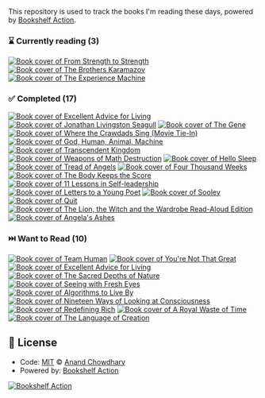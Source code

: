 This repository is used to track the books I'm reading these days, powered by [Bookshelf Action](https://github.com/AnandChowdhary/bookshelf-action).

<!--start:bookshelf-action-->
### ⌛ Currently reading (3)

[![Book cover of From Strength to Strength](https://images.weserv.nl/?url=http%3A%2F%2Fbooks.google.com%2Fbooks%2Fcontent%3Fid%3DBKZPEAAAQBAJ%26printsec%3Dfrontcover%26img%3D1%26zoom%3D1%26edge%3Dcurl%26source%3Dgbs_api&w=128&h=196&fit=contain)](https://github.com/ciwchris/books/issues/63 "From Strength to Strength by Arthur C. Brooks")
[![Book cover of The Brothers Karamazov](https://images.weserv.nl/?url=http%3A%2F%2Fbooks.google.com%2Fbooks%2Fcontent%3Fid%3DYgNgQgAACAAJ%26printsec%3Dfrontcover%26img%3D1%26zoom%3D1%26source%3Dgbs_api&w=128&h=196&fit=contain)](https://github.com/ciwchris/books/issues/58 "The Brothers Karamazov by Fyodor Dostoyevsky, Larissa Volokhonsky, Malcolm V. Jones")
[![Book cover of The Experience Machine](https://images.weserv.nl/?url=http%3A%2F%2Fbooks.google.com%2Fbooks%2Fcontent%3Fid%3Du7F3EAAAQBAJ%26printsec%3Dfrontcover%26img%3D1%26zoom%3D1%26edge%3Dcurl%26source%3Dgbs_api&w=128&h=196&fit=contain)](https://github.com/ciwchris/books/issues/53 "The Experience Machine by Andy Clark")

### ✅ Completed (17)

[![Book cover of Excellent Advice for Living](https://images.weserv.nl/?url=http%3A%2F%2Fbooks.google.com%2Fbooks%2Fcontent%3Fid%3DqLuFEAAAQBAJ%26printsec%3Dfrontcover%26img%3D1%26zoom%3D1%26edge%3Dcurl%26source%3Dgbs_api&w=128&h=196&fit=contain)](https://github.com/ciwchris/books/issues/57 "Excellent Advice for Living by Kevin Kelly completed in 1 day on August 2023")
[![Book cover of Jonathan Livingston Seagull](https://images.weserv.nl/?url=https%3A%2F%2Ftse2.mm.bing.net%2Fth%3Fq%3DJonathan%2520Livingston%2520Seagull%2520by%2520Richard%2520Bach%26w%3D256%26c%3D7%26rs%3D1%26p%3D0%26dpr%3D3%26pid%3D1.7%26mkt%3Den-IN%26adlt%3Dmoderate&w=128&h=196&fit=contain)](https://github.com/ciwchris/books/issues/56 "Jonathan Livingston Seagull by Richard Bach completed in 6 minutes on August 2023")
[![Book cover of The Gene](https://images.weserv.nl/?url=http%3A%2F%2Fbooks.google.com%2Fbooks%2Fcontent%3Fid%3DfOvaCgAAQBAJ%26printsec%3Dfrontcover%26img%3D1%26zoom%3D1%26edge%3Dcurl%26source%3Dgbs_api&w=128&h=196&fit=contain)](https://github.com/ciwchris/books/issues/55 "The Gene by Siddhartha Mukherjee completed in 2 months on August 2023")
[![Book cover of Where the Crawdads Sing (Movie Tie-In)](https://images.weserv.nl/?url=http%3A%2F%2Fbooks.google.com%2Fbooks%2Fcontent%3Fid%3DLmRlEAAAQBAJ%26printsec%3Dfrontcover%26img%3D1%26zoom%3D1%26edge%3Dcurl%26source%3Dgbs_api&w=128&h=196&fit=contain)](https://github.com/ciwchris/books/issues/52 "Where the Crawdads Sing (Movie Tie-In) by Delia Owens completed in 1 week on April 2023")
[![Book cover of God, Human, Animal, Machine](https://images.weserv.nl/?url=http%3A%2F%2Fbooks.google.com%2Fbooks%2Fcontent%3Fid%3DcNp0EAAAQBAJ%26printsec%3Dfrontcover%26img%3D1%26zoom%3D1%26edge%3Dcurl%26source%3Dgbs_api&w=128&h=196&fit=contain)](https://github.com/ciwchris/books/issues/51 "God, Human, Animal, Machine by Meghan O'Gieblyn completed in 4 days on April 2023")
[![Book cover of Transcendent Kingdom](https://images.weserv.nl/?url=http%3A%2F%2Fbooks.google.com%2Fbooks%2Fcontent%3Fid%3DfOO3DwAAQBAJ%26printsec%3Dfrontcover%26img%3D1%26zoom%3D1%26edge%3Dcurl%26source%3Dgbs_api&w=128&h=196&fit=contain)](https://github.com/ciwchris/books/issues/47 "Transcendent Kingdom by Yaa Gyasi completed in 4 days on April 2023")
[![Book cover of Weapons of Math Destruction](https://images.weserv.nl/?url=http%3A%2F%2Fbooks.google.com%2Fbooks%2Fcontent%3Fid%3DNgEwCwAAQBAJ%26printsec%3Dfrontcover%26img%3D1%26zoom%3D1%26edge%3Dcurl%26source%3Dgbs_api&w=128&h=196&fit=contain)](https://github.com/ciwchris/books/issues/46 "Weapons of Math Destruction by Cathy O'Neil completed in 1 day on March 2023")
[![Book cover of Hello Sleep](https://images.weserv.nl/?url=http%3A%2F%2Fbooks.google.com%2Fbooks%2Fcontent%3Fid%3D7IxrEAAAQBAJ%26printsec%3Dfrontcover%26img%3D1%26zoom%3D1%26edge%3Dcurl%26source%3Dgbs_api&w=128&h=196&fit=contain)](https://github.com/ciwchris/books/issues/44 "Hello Sleep by Jade Wu completed in 3 months on June 2023")
[![Book cover of Tread of Angels](https://images.weserv.nl/?url=http%3A%2F%2Fbooks.google.com%2Fbooks%2Fcontent%3Fid%3DGRpdEAAAQBAJ%26printsec%3Dfrontcover%26img%3D1%26zoom%3D1%26edge%3Dcurl%26source%3Dgbs_api&w=128&h=196&fit=contain)](https://github.com/ciwchris/books/issues/43 "Tread of Angels by Rebecca Roanhorse completed in 4 days on March 2023")
[![Book cover of Four Thousand Weeks](https://images.weserv.nl/?url=http%3A%2F%2Fbooks.google.com%2Fbooks%2Fcontent%3Fid%3D5my-zQEACAAJ%26printsec%3Dfrontcover%26img%3D1%26zoom%3D1%26source%3Dgbs_api&w=128&h=196&fit=contain)](https://github.com/ciwchris/books/issues/41 "Four Thousand Weeks by Oliver Burkeman completed in 1 week on January 2023")
[![Book cover of The Body Keeps the Score](https://images.weserv.nl/?url=http%3A%2F%2Fbooks.google.com%2Fbooks%2Fcontent%3Fid%3DFMPdAgAAQBAJ%26printsec%3Dfrontcover%26img%3D1%26zoom%3D1%26source%3Dgbs_api&w=128&h=196&fit=contain)](https://github.com/ciwchris/books/issues/39 "The Body Keeps the Score by Bessel van der Kolk completed in 1 week on January 2023")
[![Book cover of 11 Lessons in Self-leadership](https://images.weserv.nl/?url=http%3A%2F%2Fbooks.google.com%2Fbooks%2Fcontent%3Fid%3D39KgdL6Zj6wC%26printsec%3Dfrontcover%26img%3D1%26zoom%3D1%26source%3Dgbs_api&w=128&h=196&fit=contain)](https://github.com/ciwchris/books/issues/38 "11 Lessons in Self-leadership by Larry Holman completed in 6 days on December 2022")
[![Book cover of Letters to a Young Poet](https://images.weserv.nl/?url=http%3A%2F%2Fbooks.google.com%2Fbooks%2Fcontent%3Fid%3Dh5HODwAAQBAJ%26printsec%3Dfrontcover%26img%3D1%26zoom%3D1%26edge%3Dcurl%26source%3Dgbs_api&w=128&h=196&fit=contain)](https://github.com/ciwchris/books/issues/37 "Letters to a Young Poet by Rainer Maria Rilke completed in 1 week on December 2022")
[![Book cover of Sooley](https://images.weserv.nl/?url=http%3A%2F%2Fbooks.google.com%2Fbooks%2Fcontent%3Fid%3DAkKNEAAAQBAJ%26printsec%3Dfrontcover%26img%3D1%26zoom%3D1%26source%3Dgbs_api&w=128&h=196&fit=contain)](https://github.com/ciwchris/books/issues/36 "Sooley by John Grisham completed in 37 minutes on December 2022")
[![Book cover of Quit](https://images.weserv.nl/?url=http%3A%2F%2Fbooks.google.com%2Fbooks%2Fcontent%3Fid%3Do6hXEAAAQBAJ%26printsec%3Dfrontcover%26img%3D1%26zoom%3D1%26edge%3Dcurl%26source%3Dgbs_api&w=128&h=196&fit=contain)](https://github.com/ciwchris/books/issues/34 "Quit by Annie Duke completed in 1 month on January 2023")
[![Book cover of The Lion, the Witch and the Wardrobe Read-Aloud Edition](https://images.weserv.nl/?url=http%3A%2F%2Fbooks.google.com%2Fbooks%2Fcontent%3Fid%3DySmKh01_1p8C%26printsec%3Dfrontcover%26img%3D1%26zoom%3D1%26edge%3Dcurl%26source%3Dgbs_api&w=128&h=196&fit=contain)](https://github.com/ciwchris/books/issues/33 "The Lion, the Witch and the Wardrobe Read-Aloud Edition by C. S. Lewis completed in 1 day on December 2022")
[![Book cover of Angela's Ashes](https://images.weserv.nl/?url=http%3A%2F%2Fbooks.google.com%2Fbooks%2Fcontent%3Fid%3D5KBImUDYq2QC%26printsec%3Dfrontcover%26img%3D1%26zoom%3D1%26source%3Dgbs_api&w=128&h=196&fit=contain)](https://github.com/ciwchris/books/issues/32 "Angela's Ashes by Frank McCourt completed in 1 week on December 2022")

### ⏭️ Want to Read (10)

[![Book cover of Team Human](https://images.weserv.nl/?url=http%3A%2F%2Fbooks.google.com%2Fbooks%2Fcontent%3Fid%3DFF-NEAAAQBAJ%26printsec%3Dfrontcover%26img%3D1%26zoom%3D1%26source%3Dgbs_api&w=128&h=196&fit=contain)](https://github.com/ciwchris/books/issues/54 "Team Human by Douglas Rushkoff completed in undefined on Invalid Date")
[![Book cover of You're Not That Great](https://images.weserv.nl/?url=https%3A%2F%2Ftse2.mm.bing.net%2Fth%3Fq%3DYou're%2520Not%2520That%2520Great%2520by%2520Daniel%2520Crosby%26w%3D256%26c%3D7%26rs%3D1%26p%3D0%26dpr%3D3%26pid%3D1.7%26mkt%3Den-IN%26adlt%3Dmoderate&w=128&h=196&fit=contain)](https://github.com/ciwchris/books/issues/49 "You're Not That Great by Daniel Crosby completed in undefined on Invalid Date")
[![Book cover of Excellent Advice for Living](https://images.weserv.nl/?url=http%3A%2F%2Fbooks.google.com%2Fbooks%2Fcontent%3Fid%3DqLuFEAAAQBAJ%26printsec%3Dfrontcover%26img%3D1%26zoom%3D1%26source%3Dgbs_api&w=128&h=196&fit=contain)](https://github.com/ciwchris/books/issues/48 "Excellent Advice for Living by Kevin Kelly completed in undefined on Invalid Date")
[![Book cover of The Sacred Depths of Nature](https://images.weserv.nl/?url=http%3A%2F%2Fbooks.google.com%2Fbooks%2Fcontent%3Fid%3D2AamEAAAQBAJ%26printsec%3Dfrontcover%26img%3D1%26zoom%3D1%26edge%3Dcurl%26source%3Dgbs_api&w=128&h=196&fit=contain)](https://github.com/ciwchris/books/issues/45 "The Sacred Depths of Nature by Ursula Goodenough completed in undefined on Invalid Date")
[![Book cover of Seeing with Fresh Eyes](https://images.weserv.nl/?url=https%3A%2F%2Ftse2.mm.bing.net%2Fth%3Fq%3DSeeing%2520with%2520Fresh%2520Eyes%2520by%2520Edward%2520Tufte%26w%3D256%26c%3D7%26rs%3D1%26p%3D0%26dpr%3D3%26pid%3D1.7%26mkt%3Den-IN%26adlt%3Dmoderate&w=128&h=196&fit=contain)](https://github.com/ciwchris/books/issues/42 "Seeing with Fresh Eyes by Edward Tufte completed in undefined on Invalid Date")
[![Book cover of Algorithms to Live By](https://images.weserv.nl/?url=http%3A%2F%2Fbooks.google.com%2Fbooks%2Fcontent%3Fid%3DYdn_CwAAQBAJ%26printsec%3Dfrontcover%26img%3D1%26zoom%3D1%26edge%3Dcurl%26source%3Dgbs_api&w=128&h=196&fit=contain)](https://github.com/ciwchris/books/issues/40 "Algorithms to Live By by Brian Christian, Tom Griffiths completed in undefined on Invalid Date")
[![Book cover of Nineteen Ways of Looking at Consciousness](https://images.weserv.nl/?url=http%3A%2F%2Fbooks.google.com%2Fbooks%2Fcontent%3Fid%3DKXpVEAAAQBAJ%26printsec%3Dfrontcover%26img%3D1%26zoom%3D1%26edge%3Dcurl%26source%3Dgbs_api&w=128&h=196&fit=contain)](https://github.com/ciwchris/books/issues/35 "Nineteen Ways of Looking at Consciousness by Patrick House completed in undefined on Invalid Date")
[![Book cover of Redefining Rich](https://images.weserv.nl/?url=http%3A%2F%2Fbooks.google.com%2Fbooks%2Fcontent%3Fid%3DFu9KEAAAQBAJ%26printsec%3Dfrontcover%26img%3D1%26zoom%3D1%26source%3Dgbs_api&w=128&h=196&fit=contain)](https://github.com/ciwchris/books/issues/31 "Redefining Rich by Shannon Hayes completed in undefined on Invalid Date")
[![Book cover of A Royal Waste of Time](https://images.weserv.nl/?url=http%3A%2F%2Fbooks.google.com%2Fbooks%2Fcontent%3Fid%3D2eJp76Ri1RUC%26printsec%3Dfrontcover%26img%3D1%26zoom%3D1%26edge%3Dcurl%26source%3Dgbs_api&w=128&h=196&fit=contain)](https://github.com/ciwchris/books/issues/30 "A Royal Waste of Time by Marva J. Dawn completed in undefined on Invalid Date")
[![Book cover of The Language of Creation](https://images.weserv.nl/?url=https%3A%2F%2Ftse2.mm.bing.net%2Fth%3Fq%3DThe%2520Language%2520of%2520Creation%2520by%2520Matthieu%2520Pageau%26w%3D256%26c%3D7%26rs%3D1%26p%3D0%26dpr%3D3%26pid%3D1.7%26mkt%3Den-IN%26adlt%3Dmoderate&w=128&h=196&fit=contain)](https://github.com/ciwchris/books/issues/29 "The Language of Creation by Matthieu Pageau completed in undefined on Invalid Date")

<!--end:bookshelf-action-->

## 📄 License

- Code: [MIT](./LICENSE) © [Anand Chowdhary](https://anandchowdhary.com)
- Powered by: [Bookshelf Action](https://github.com/AnandChowdhary/bookshelf-action)

[![Bookshelf Action](https://github.com/AnandChowdhary/bookshelf-action/blob/HEAD/assets/logo.svg)](https://github.com/AnandChowdhary/bookshelf-action)
